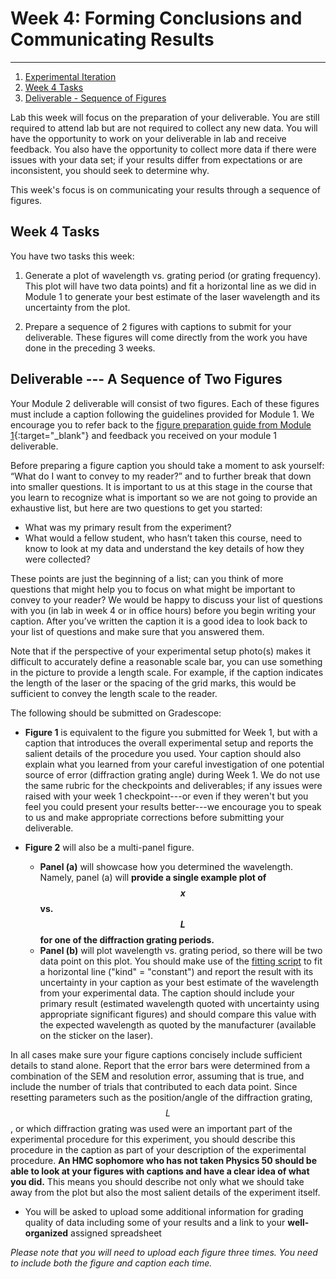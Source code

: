 # Week 4: Forming Conclusions and Communicating Results

--------------
1. [Experimental Iteration](#experimental-iteration)
2. [Week 4 Tasks](#week-4-tasks)
3. [Deliverable - Sequence of Figures](#deliverable)


Lab this week will focus on the preparation of your deliverable. You are still required to attend lab but are not required to collect any new data. You will have the opportunity to work on your deliverable in lab and receive feedback. You also have the opportunity to collect more data if there were issues with your data set; if your results differ from expectations or are inconsistent, you should seek to determine why.

This week's focus is on communicating your results through a sequence of figures.



## Week 4 Tasks

You have two tasks this week:

1. Generate a plot of wavelength vs. grating period (or grating frequency). This plot will have two data points) and fit a horizontal line as we did in Module 1 to generate your best estimate of the laser wavelength and its uncertainty from the plot.

2. Prepare a sequence of 2 figures with captions to submit for your deliverable. These figures will come directly from the work you have done in the preceding 3 weeks.



## <a name="deliverable">Deliverable --- A Sequence of Two Figures

Your Module 2 deliverable will consist of two figures. Each of these figures must include a caption following the guidelines provided for Module 1. We encourage you to refer back to the [figure preparation guide from Module 1](https://physics-50.github.io/Module-1/week3){:target="_blank"} and feedback you received on your module 1 deliverable. 

Before preparing a figure caption you should take a moment to ask yourself: “What do I want to convey to my reader?” and to further break that down into smaller questions. It is important to us at this stage in the course that you learn to recognize what is important so we are not going to provide an exhaustive list, but here are two questions to get you started:

+ What was my primary result from the experiment?
+ What would a fellow student, who hasn’t taken this course, need to know to look at my data and understand the key details of how they were collected?

These points are just the beginning of a list; can you think of more questions that might help you to focus on what might be important to convey to your reader? We would be happy to discuss your list of questions with you (in lab in week 4 or in office hours) before you begin writing your caption. After you’ve written the caption it is a good idea to look back to your list of questions and make sure that you answered them. 

Note that if the perspective of your experimental setup photo(s) makes it difficult to accurately define a reasonable scale bar, you can use something in the picture to provide a length scale. For example, if the caption indicates the length of the laser or the spacing of the grid marks, this would be sufficient to convey the length scale to the reader. 

The following should be submitted on Gradescope:

+ **Figure 1** is equivalent to the figure you submitted for Week 1, but with a caption that introduces the overall experimental setup and reports the salient details of the procedure you used. Your caption should also explain what you learned from your careful investigation of one potential source of error (diffraction grating angle) during Week 1.  We do not use the same rubric for the checkpoints and deliverables; if any issues were raised with your week 1 checkpoint---or even if they weren't but you feel you could present your results better---we encourage you to speak to us and make appropriate corrections before submitting your deliverable. 

+ **Figure 2** will also be a multi-panel figure. 
    - **Panel (a)** will showcase how you determined the wavelength. Namely, panel (a) will  **provide a single example plot of $$x$$ vs. $$L$$ for one of the diffraction grating periods.** 
    - **Panel (b)** will plot wavelength vs. grating period, so there will be two data point on this plot. You should make use of the [fitting script](https://physics.hmc.edu/fitter/) to fit a horizontal line ("kind" = "constant") and report the result with its uncertainty in your caption as your best estimate of the wavelength from your experimental data.   The caption should include your primary result (estimated wavelength quoted with uncertainty using appropriate significant figures) and should compare this value with the expected wavelength as quoted by the manufacturer (available on the sticker on the laser).
    
    
In all cases make sure your figure captions concisely include sufficient details to stand alone. Report that the error bars were determined from a combination of the SEM and resolution error, assuming that is true, and include the number of trials that contributed to each data point. Since resetting parameters such as the position/angle of the diffraction grating, $$L$$, or which diffraction grating was used were an important part of the experimental procedure for this experiment, you should describe this procedure in the caption as part of your description of the experimental procedure. **An HMC sophomore who has not taken Physics 50 should be able to look at your figures with captions and have a clear idea of what you did.** This means you should describe not only what we should take away from the plot but also the most salient details of the experiment itself.

+ You will be asked to upload some additional information for grading quality of data including some of your results and a link to your **well-organized** assigned spreadsheet

*Please note that you will need to upload each figure three times. You need to include both the figure and caption each time.*

